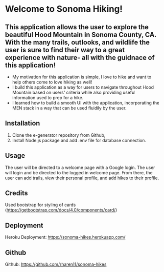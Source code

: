 # Welcome to Sonoma Hiking!


## This application allows the user to explore the beautiful Hood Mountain in Sonoma County, CA. With the many trails, outlooks, and wildlife the user is sure to find their way to a great experience with nature- all with the guidnace of this application!

- My motivation for this application is simple, I love to hike and want to help others come to love hiking as well!
- I build this application as a way for users to navigate throughout Hood Mountain based on users' criteria while also providing useful information used to prep for a hike.
- I learned how to build a smooth UI with the application, incorporating the MEN stack in a way that can be used fluidily by the user. 

## Installation 

1. Clone the e-generator repository from Github, 
2. Install Node.js package and add .env file for database connection. 

## Usage

The user will be directed to a welcome page with a Google login. The user will login and be directed to the logged in welcome page. From there, the user can add trails, view their personal profile, and add hikes to their profile. 

## Credits

Used bootstrap for styling of cards (https://getbootstrap.com/docs/4.0/components/card/)

## Deployment
Heroku Deployment: https://sonoma-hikes.herokuapp.com/

## Github
Github: https://github.com/rharen11/sonoma-hikes

